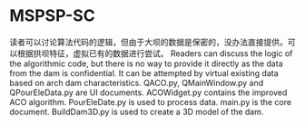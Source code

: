 # MSPSP-SC
读者可以讨论算法代码的逻辑，但由于大坝的数据是保密的，没办法直接提供。可以根据拱坝特征，虚拟已有的数据进行尝试。
Readers can discuss the logic of the algorithmic code, but there is no way to provide it directly as the data from the dam is confidential. It can be attempted by virtual existing data based on arch dam characteristics.
QACO.py, QMainWindow.py and QPourEleData.py are UI documents.
ACOWidget.py contains the improved ACO algorithm.
PourEleDate.py is used to process data.
main.py is the core  document.
BuildDam3D.py is used to create a 3D model of the dam.
